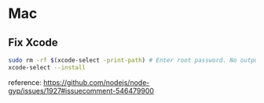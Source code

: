 # Mac

## Fix Xcode

```sh
sudo rm -rf $(xcode-select -print-path) # Enter root password. No output is normal.
xcode-select --install
```

reference: <https://github.com/nodejs/node-gyp/issues/1927#issuecomment-546479900>
